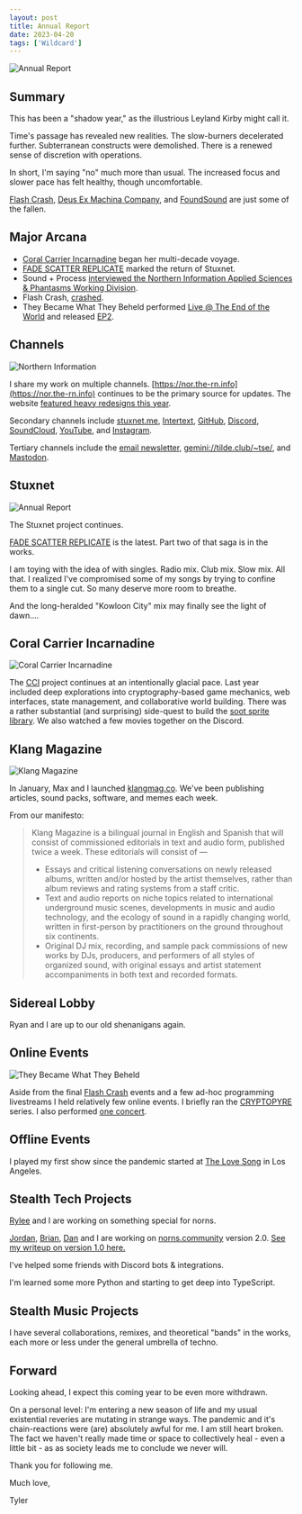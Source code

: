 ```yaml
---
layout: post
title: Annual Report
date: 2023-04-20
tags: ['Wildcard']
---
```


![Annual Report](/assets/images/annual-report-2023.jpg)

## Summary

This has been a "shadow year," as the illustrious Leyland Kirby might call it.

Time's passage has revealed new realities. The slow-burners decelerated further. Subterranean constructs were demolished. There is a renewed sense of discretion with operations.

In short, I'm saying "no" much more than usual. The increased focus and slower pace has felt healthy, though uncomfortable.

[Flash Crash](https://flashcrash.net), [Deus Ex Machina Company](https://tyleretters.github.io/deusexmachina.company), and [FoundSound](https://foundsound.me) are just some of the fallen.

## Major Arcana

- [Coral Carrier Incarnadine](https://cci.dev) began her multi-decade voyage.
- [FADE SCATTER REPLICATE](https://stuxnet.bandcamp.com/album/fade-scatter-replicate) marked the return of Stuxnet.
- Sound + Process [interviewed the Northern Information Applied Sciences & Phantasms Working Division](https://soundcloud.com/sound-and-process/episode-23).
- Flash Crash, [crashed](https://llllllll.co/t/flash-crash-end/).
- They Became What They Beheld performed [Live @ The End of the World](https://www.youtube.com/watch?v=pN-PgfJKYy4) and released [EP2](https://theybecamewhattheybeheld.bandcamp.com/album/ep2).

## Channels

![Northern Information](/assets/images/website-portrait-2022-04-19.jpg)

I share my work on multiple channels. [https://nor.the-rn.info](https://nor.the-rn.info) continues to be the primary source for updates. The website [featured heavy redesigns this year](https://github.com/tyleretters/nor.the-rn.info).

Secondary channels include [stuxnet.me](https://stuxnet.me), [Intertext](https://intertext.bandcamp.com), [GitHub](https://github.com/tyleretters), [Discord](https://discord.gg/FHDdUJugzU), [SoundCloud](https://soundcloud.com/tyleretters), [YouTube](https://www.youtube.com/@tyleretters7237), and [Instagram](https://instagram.com/tyleretters).

Tertiary channels include the [email newsletter](https://us1.campaign-archive.com/home/?u=e82006751a8517b8fd440a182&id=68446b3abb), [gemini://tilde.club/~tse/](gemini://tilde.club/~tse/), and [Mastodon](https://merveilles.town/@tyleretters).

## Stuxnet

![Annual Report](/assets/images/fade-scatter-replicate.jpg)

The Stuxnet project continues.

[FADE SCATTER REPLICATE](https://stuxnet.bandcamp.com/album/fade-scatter-replicate) is the latest. Part two of that saga is in the works.

I am toying with the idea of with singles. Radio mix. Club mix. Slow mix. All that. I realized I've compromised some of my songs by trying to confine them to a single cut. So many deserve more room to breathe.

And the long-heralded "Kowloon City" mix may finally see the light of dawn....

## Coral Carrier Incarnadine

![Coral Carrier Incarnadine](/assets/images/coral-carrier-incarnadine.gif)

The [CCI](https://cci.dev) project continues at an intentionally glacial pace. Last year included deep explorations into cryptography-based game mechanics, web interfaces, state management, and collaborative world building. There was a rather substantial (and surprising) side-quest to build the [soot sprite library](https://github.com/northern-information/soot). We also watched a few movies together on the Discord.

## Klang Magazine

![Klang Magazine](/assets/images/klang-magazine.png)

In January, Max and I launched [klangmag.co](https://klangmag.co). We've been publishing articles, sound packs, software, and memes each week.

From our manifesto:

> Klang Magazine is a bilingual journal in English and Spanish that will consist of commissioned editorials in text and audio form, published twice a week. These editorials will consist of —
>
> - Essays and critical listening conversations on newly released albums, written and/or hosted by the artist themselves, rather than album reviews and rating systems from a staff critic.
> - Text and audio reports on niche topics related to international underground music scenes, developments in music and audio technology, and the ecology of sound in a rapidly changing world, written in first-person by practitioners on the ground throughout six continents.
> - Original DJ mix, recording, and sample pack commissions of new works by DJs, producers, and performers of all styles of organized sound, with original essays and artist statement accompaniments in both text and recorded formats.

## Sidereal Lobby

Ryan and I are up to our old shenanigans again.

## Online Events

![They Became What They Beheld](/assets/images/they-became-what-they-beheld.jpg)

Aside from the final [Flash Crash](https://flashcrash.net) events and a few ad-hoc programming livestreams I held relatively few online events. I briefly ran the [CRYPTOPYRE](https://www.youtube.com/playlist?list=PLe1BFUbUceS0MXSMcspF9k85ttjM4G0Mw) series. I also performed [one concert](https://www.youtube.com/watch?v=pN-PgfJKYy4).

## Offline Events

I played my first show since the pandemic started at [The Love Song](https://www.instagram.com/p/CglF-DZrhgL/) in Los Angeles.

## Stealth Tech Projects

[Rylee](https://ryleealanza.org/) and I are working on something special for norns.

[Jordan](https://norns.community/en/authors/eigen), [Brian](https://nnnnnnnn.co), [Dan](https://dndrks.bandcamp.com/album/mirrored-heart) and I are working on [norns.community](https://norns.community) version 2.0. [See my writeup on version 1.0 here.](https://nor.the-rn.info/2021/04/09/building-norns-community/)

I've helped some friends with Discord bots & integrations.

I'm learned some more Python and starting to get deep into TypeScript.

## Stealth Music Projects

I have several collaborations, remixes, and theoretical "bands" in the works, each more or less under the general umbrella of techno.

## Forward

Looking ahead, I expect this coming year to be even more withdrawn.

On a personal level: I'm entering a new season of life and my usual existential reveries are mutating in strange ways. The pandemic and it's chain-reactions were (are) absolutely awful for me. I am still heart broken. The fact we haven't really made time or space to collectively heal - even a little bit - as as society leads me to conclude we never will.

Thank you for following me.

Much love,

Tyler
